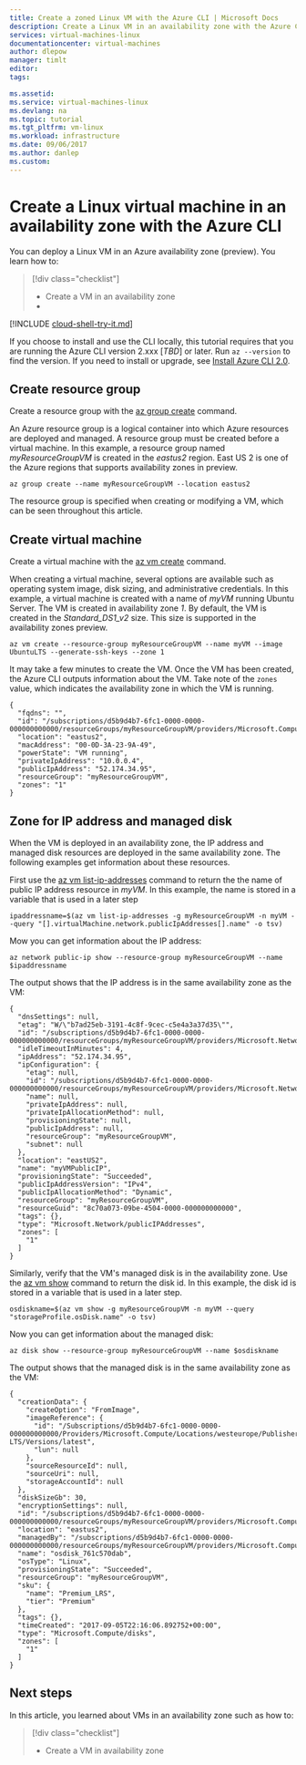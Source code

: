 ```yaml
---
title: Create a zoned Linux VM with the Azure CLI | Microsoft Docs
description: Create a Linux VM in an availability zone with the Azure CLI
services: virtual-machines-linux
documentationcenter: virtual-machines
author: dlepow
manager: timlt
editor: 
tags: 

ms.assetid: 
ms.service: virtual-machines-linux
ms.devlang: na
ms.topic: tutorial
ms.tgt_pltfrm: vm-linux
ms.workload: infrastructure
ms.date: 09/06/2017
ms.author: danlep
ms.custom: 
---
```


# Create a Linux virtual machine in an availability zone with the Azure CLI

You can deploy a Linux VM in an Azure availability zone (preview). You learn how to:

> [!div class="checklist"]
> * Create a VM in an availability zone
> * 


[!INCLUDE [cloud-shell-try-it.md](../../../includes/cloud-shell-try-it.md)]

If you choose to install and use the CLI locally, this tutorial requires that you are running the Azure CLI version 2.xxx [*TBD*] or later. Run `az --version` to find the version. If you need to install or upgrade, see [Install Azure CLI 2.0]( /cli/azure/install-azure-cli). 

## Create resource group

Create a resource group with the [az group create](/cli/azure/group#az_group_create) command.  

An Azure resource group is a logical container into which Azure resources are deployed and managed. A resource group must be created before a virtual machine. In this example, a resource group named *myResourceGroupVM* is created in the *eastus2* region. East US 2 is one of the Azure regions that supports availability zones in preview.

```azurecli-interactive 
az group create --name myResourceGroupVM --location eastus2
```

The resource group is specified when creating or modifying a VM, which can be seen throughout this article.

## Create virtual machine

Create a virtual machine with the [az vm create](/cli/azure/vm#az_vm_create) command. 

When creating a virtual machine, several options are available such as operating system image, disk sizing, and administrative credentials. In this example, a virtual machine is created with a name of *myVM* running Ubuntu Server. The VM is created in availability zone *1*. By default, the VM is created in the *Standard_DS1_v2* size. This size is supported in the availability zones preview.

```azurecli-interactive 
az vm create --resource-group myResourceGroupVM --name myVM --image UbuntuLTS --generate-ssh-keys --zone 1
```

It may take a few minutes to create the VM. Once the VM has been created, the Azure CLI outputs information about the VM. Take note of the `zones` value, which indicates the availability zone in which the VM is running. 

```azurecli-interactive 
{
  "fqdns": "",
  "id": "/subscriptions/d5b9d4b7-6fc1-0000-0000-000000000000/resourceGroups/myResourceGroupVM/providers/Microsoft.Compute/virtualMachines/myVM",
  "location": "eastus2",
  "macAddress": "00-0D-3A-23-9A-49",
  "powerState": "VM running",
  "privateIpAddress": "10.0.0.4",
  "publicIpAddress": "52.174.34.95",
  "resourceGroup": "myResourceGroupVM",
  "zones": "1"
}
```

## Zone for IP address and managed disk

When the VM is deployed in an availability zone, the IP address and managed disk resources are deployed in the same availability zone. The following examples get information about these resources.

First use the [az vm list-ip-addresses](/cli/azure/vm#az_vm_list_ip_addresses) command to return the the name of public IP address resource in *myVM*. In this example, the name is stored in a variable that is used in a later step

```azurecli-interactive
ipaddressname=$(az vm list-ip-addresses -g myResourceGroupVM -n myVM --query "[].virtualMachine.network.publicIpAddresses[].name" -o tsv)
```

Mow you can get information about the IP address:

```azurecli-interactive
az network public-ip show --resource-group myResourceGroupVM --name $ipaddressname
```

The output shows that the IP address is in the same availability zone as the VM:

```azurecli-interactive
{
  "dnsSettings": null,
  "etag": "W/\"b7ad25eb-3191-4c8f-9cec-c5e4a3a37d35\"",
  "id": "/subscriptions/d5b9d4b7-6fc1-0000-0000-000000000000/resourceGroups/myResourceGroupVM/providers/Microsoft.Network/publicIPAddresses/myVMPublicIP",
  "idleTimeoutInMinutes": 4,
  "ipAddress": "52.174.34.95",
  "ipConfiguration": {
    "etag": null,
    "id": "/subscriptions/d5b9d4b7-6fc1-0000-0000-000000000000/resourceGroups/myResourceGroupVM/providers/Microsoft.Network/networkInterfaces/myVMVMNic/ipConfigurations/ipconfigmyVM",
    "name": null,
    "privateIpAddress": null,
    "privateIpAllocationMethod": null,
    "provisioningState": null,
    "publicIpAddress": null,
    "resourceGroup": "myResourceGroupVM",
    "subnet": null
  },
  "location": "eastUS2",
  "name": "myVMPublicIP",
  "provisioningState": "Succeeded",
  "publicIpAddressVersion": "IPv4",
  "publicIpAllocationMethod": "Dynamic",
  "resourceGroup": "myResourceGroupVM",
  "resourceGuid": "8c70a073-09be-4504-0000-000000000000",
  "tags": {},
  "type": "Microsoft.Network/publicIPAddresses",
  "zones": [
    "1"
  ]
}
```

Similarly, verify that the VM's managed disk is in the availability zone. Use the [az vm show](/cli/azure/vm#az_vm_show) command to return the disk id. In this example, the disk id is stored in a variable that is used in a later step. 

```azurecli-interactive
osdiskname=$(az vm show -g myResourceGroupVM -n myVM --query "storageProfile.osDisk.name" -o tsv)
```
Now you can get information about the managed disk:

```azurecli-interactive
az disk show --resource-group myResourceGroupVM --name $osdiskname
```

The output shows that the managed disk is in the same availability zone as the VM:

```azurecli-interactive
{
  "creationData": {
    "createOption": "FromImage",
    "imageReference": {
      "id": "/Subscriptions/d5b9d4b7-6fc1-0000-0000-000000000000/Providers/Microsoft.Compute/Locations/westeurope/Publishers/Canonical/ArtifactTypes/VMImage/Offers/UbuntuServer/Skus/16.04-LTS/Versions/latest",
      "lun": null
    },
    "sourceResourceId": null,
    "sourceUri": null,
    "storageAccountId": null
  },
  "diskSizeGb": 30,
  "encryptionSettings": null,
  "id": "/subscriptions/d5b9d4b7-6fc1-0000-0000-000000000000/resourceGroups/myResourceGroupVM/providers/Microsoft.Compute/disks/osdisk_761c570dab",
  "location": "eastus2",
  "managedBy": "/subscriptions/d5b9d4b7-6fc1-0000-0000-000000000000/resourceGroups/myResourceGroupVM/providers/Microsoft.Compute/virtualMachines/myVM",
  "name": "osdisk_761c570dab",
  "osType": "Linux",
  "provisioningState": "Succeeded",
  "resourceGroup": "myResourceGroupVM",
  "sku": {
    "name": "Premium_LRS",
    "tier": "Premium"
  },
  "tags": {},
  "timeCreated": "2017-09-05T22:16:06.892752+00:00",
  "type": "Microsoft.Compute/disks",
  "zones": [
    "1"
  ]
}
```
 


## Next steps

In this article, you learned about VMs in an availability zone such as how to:

> [!div class="checklist"]
> * Create a VM in availability zone



